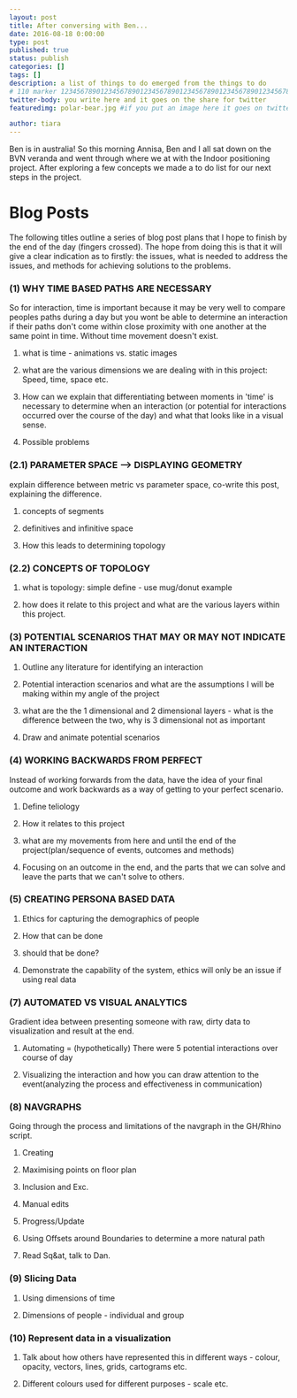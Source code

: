 ```yaml
---
layout: post
title: After conversing with Ben...
date: 2016-08-18 0:00:00
type: post
published: true
status: publish
categories: []
tags: []
description: a list of things to do emerged from the things to do
# 110 marker 1234567890123456789012345678901234567890123456789012345678901234567890123456789012345678901234567890123456789
twitter-body: you write here and it goes on the share for twitter
featuredimg: polar-bear.jpg #if you put an image here it goes on twitter too

author: tiara
---
```


Ben is in australia! So this morning Annisa, Ben and I all sat down on the BVN veranda and went through where we at with the Indoor positioning project. After exploring a few concepts we made a to do list for our next steps in the project. 

# Blog Posts

The following titles outline a series of blog post plans that I hope to finish by the end of the day (fingers crossed). The hope from doing this is that it will give a clear indication as to firstly: the issues, what is needed to address the issues, and methods for achieving solutions to the problems. 

### (1) WHY TIME BASED PATHS ARE NECESSARY	

So for interaction, time is important because it may be very well to compare peoples paths during a day but you wont be able to determine an interaction if their paths don't come within close proximity with one another at the same point in time. Without time movement doesn't exist.

1. what is time - animations vs. static images

2. what are the various dimensions we are dealing with in this project: Speed, time, space etc. 

3. How can we explain that differentiating between moments in 'time' is necessary to determine when an interaction (or potential for interactions occurred over the course of the day) and what that looks like in a visual sense. 

4. Possible problems

### (2.1) PARAMETER SPACE --> DISPLAYING GEOMETRY

explain difference between metric vs parameter space, co-write this post, explaining the difference.

1. concepts of segments

2. definitives and infinitive space 

3. How this leads to determining topology

### (2.2) CONCEPTS OF TOPOLOGY 

1. what is topology: simple define - use mug/donut example

2. how does it relate to this project and what are the various layers within this project.

### (3) POTENTIAL SCENARIOS THAT MAY OR MAY NOT INDICATE AN INTERACTION  

1. Outline any literature for identifying an interaction 

2. Potential interaction scenarios and what are the assumptions I will be making within my angle of the project

3. what are the the 1 dimensional and 2 dimensional layers - what is the difference between the two, why is 3 dimensional not as important

4. Draw and animate potential scenarios

### (4) WORKING BACKWARDS FROM PERFECT

Instead of working forwards from the data, have the idea of your final outcome and work backwards as a way of getting to your perfect scenario.

1. Define teliology 

2. How it relates to this project 

3. what are my movements from here and until the end of the project(plan/sequence of events, outcomes and methods)

4. Focusing on an outcome in the end, and the parts that we can solve and leave the parts that we can't solve to others.

### (5) CREATING PERSONA BASED DATA

1. Ethics for capturing the demographics of people

2. How that can be done

3. should that be done? 

4. Demonstrate the capability of the system, ethics will only be an issue if using real data

### (7) AUTOMATED VS VISUAL ANALYTICS 

Gradient idea between presenting someone with raw, dirty data to visualization and result at the end. 

1. Automating = (hypothetically) There were 5 potential interactions over course of day

2. Visualizing the interaction and how you can draw attention to the event(analyzing the process and effectiveness in communication)

### (8) NAVGRAPHS

Going through the process and limitations of the navgraph in the GH/Rhino script.

1. Creating

2. Maximising points on floor plan

3. Inclusion and Exc.

4. Manual edits

5. Progress/Update

6. Using Offsets around Boundaries to determine a more natural path

7. Read Sq&at, talk to Dan.

### (9) Slicing Data 

1. Using dimensions of time

2. Dimensions of people - individual and group 

### (10) Represent data in a visualization

1. Talk about how others have represented this in different ways - colour, opacity, vectors, lines, grids, cartograms etc.

2. Different colours used for different purposes - scale etc.